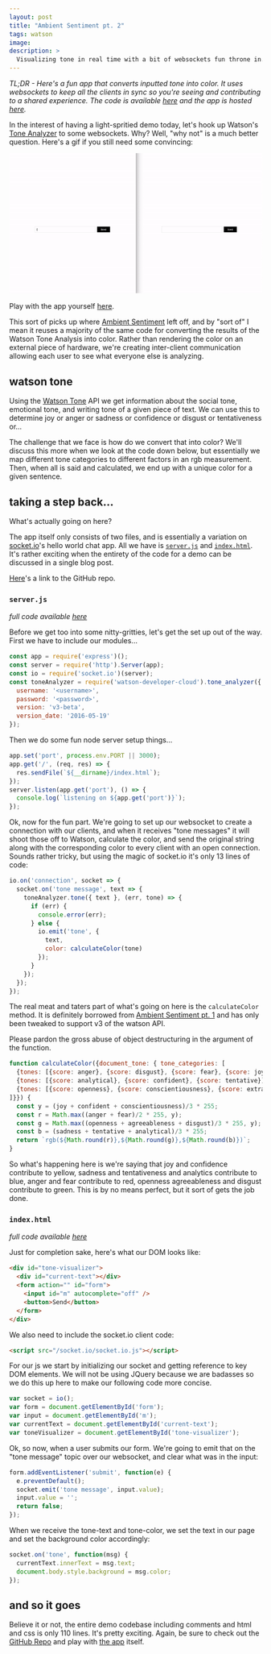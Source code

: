```yaml
---
layout: post
title: "Ambient Sentiment pt. 2"
tags: watson
image:
description: >
  Visualizing tone in real time with a bit of websockets fun throne in.
---
```


*TL;DR - Here's a fun app that converts inputted tone into color. It uses
websockets to keep all the clients in sync so you're seeing and contributing
to a shared experience. The code is available [here][gh] and the app is hosted
[here][app].*

In the interest of having a light-spritied demo today, let's hook up Watson's
[Tone Analyzer][ta] to some websockets. Why? Well, "why not" is a much better
question. Here's a gif if you still need some convincing:

![app gif](/assets/images/post-images/ambient-sentiment-2/app.gif)

Play with the app yourself [here][app].

This sort of picks up where [Ambient Sentiment](/ambient-sentiment) left off,
and by "sort of" I mean it reuses a majority of the same code for converting
the results of the Watson Tone Analysis into color. Rather than rendering the
color on an external piece of hardware, we're creating inter-client
communication allowing each user to see what everyone else is analyzing.

## watson tone

Using the [Watson Tone][ta] API we get information about the social tone,
emotional tone, and writing tone of a given piece of text. We can use this
to determine joy or anger or sadness or confidence or disgust or tentativeness
or...

The challenge that we face is how do we convert that into color? We'll discuss
this more when we look at the code down below, but essentially we map different
tone categories to different factors in an rgb measurement. Then, when all is
said and calculated, we end up with a unique color for a given sentence.

## taking a step back...

What's actually going on here?

The app itself only consists of two files, and is essentially a variation on
[socket.io][si]'s hello world chat app. All we have is [`server.js`][sjs] and
[`index.html`][ix]. It's rather exciting when the entirety of the code for a
demo can be discussed in a single blog post.

[Here][gh]'s a link to the GitHub repo.

### `server.js`

_full code available [here][sjs]_

Before we get too into some nitty-gritties, let's get the set up out of the way.
First we have to include our modules...

~~~js
const app = require('express')();
const server = require('http').Server(app);
const io = require('socket.io')(server);
const toneAnalyzer = require('watson-developer-cloud').tone_analyzer({
  username: '<username>',
  password: '<password>',
  version: 'v3-beta',
  version_date: '2016-05-19'
});
~~~

Then we do some fun node server setup things...

~~~js
app.set('port', process.env.PORT || 3000);
app.get('/', (req, res) => {
  res.sendFile(`${__dirname}/index.html`);
});
server.listen(app.get('port'), () => {
  console.log(`listening on ${app.get('port')}`);
});
~~~

Ok, now for the fun part. We're going to set up our websocket to create a
connection with our clients, and when it receives "tone messages" it will
shoot those off to Watson, calculate the color, and send the original string
along with the corresponding color to every client with an open connection.
Sounds rather tricky, but using the magic of socket.io it's only 13 lines of
code:

~~~js
io.on('connection', socket => {
  socket.on('tone message', text => {
    toneAnalyzer.tone({ text }, (err, tone) => {
      if (err) {
        console.error(err);
      } else {
        io.emit('tone', {
          text,
          color: calculateColor(tone)
        });
      }
    });
  });
});
~~~

The real meat and taters part of what's going on here is the `calculateColor`
method. It is definitely borrowed from [Ambient Sentiment pt. 1](/ambient-sentiment)
and has only been tweaked to support v3 of the watson API.

Please pardon the gross abuse of object destructuring in the argument of the
function.

~~~js
function calculateColor({document_tone: { tone_categories: [
  {tones: [{score: anger}, {score: disgust}, {score: fear}, {score: joy}, {score: sadness}]},
  {tones: [{score: analytical}, {score: confident}, {score: tentative}]},
  {tones: [{score: openness}, {score: conscientiousness}, {score: extraversion}, {score: agreeableness}, {score: range}]}
]}}) {
  const y = (joy + confident + conscientiousness)/3 * 255;
  const r = Math.max((anger + fear)/2 * 255, y);
  const g = Math.max((openness + agreeableness + disgust)/3 * 255, y);
  const b = (sadness + tentative + analytical)/3 * 255;
  return `rgb(${Math.round(r)},${Math.round(g)},${Math.round(b)})`;
}
~~~

So what's happening here is we're saying that joy and confidence contribute to
yellow, sadness and tentativeness and analytics contribute to blue, anger and
fear contribute to red, openness agreeableness and disgust contribute to green.
This is by no means perfect, but it sort of gets the job done.

### `index.html`

_full code available [here][ix]_

Just for completion sake, here's what our DOM looks like:

~~~html
<div id="tone-visualizer">
  <div id="current-text"></div>
  <form action="" id="form">
    <input id="m" autocomplete="off" />
    <button>Send</button>
  </form>
</div>
~~~

We also need to include the socket.io client code:

~~~html
<script src="/socket.io/socket.io.js"></script>
~~~

For our js we start by initializing our socket and getting reference to key
DOM elements. We will not be using JQuery because we are badasses so we
do this up here to make our following code more concise.

~~~js
var socket = io();
var form = document.getElementById('form');
var input = document.getElementById('m');
var currentText = document.getElementById('current-text');
var toneVisualizer = document.getElementById('tone-visualizer');
~~~

Ok, so now, when a user submits our form. We're going to emit that on the
"tone message" topic over our websocket, and clear what was in the input:

~~~js
form.addEventListener('submit', function(e) {
  e.preventDefault();
  socket.emit('tone message', input.value);
  input.value = '';
  return false;
});
~~~

When we receive the tone-text and tone-color, we set the text in our page and
set the background color accordingly:

~~~js
socket.on('tone', function(msg) {
  currentText.innerText = msg.text;
  document.body.style.background = msg.color;
});
~~~

## and so it goes

Believe it or not, the entire demo codebase including comments and html and
css is only 110 lines. It's pretty exciting. Again, be sure to check out the
[GitHub Repo][gh] and play with [the app][app] itself.

[app]: http://realtimetone.mybluemix.net/
[ta]:  http://www.ibm.com/smarterplanet/us/en/ibmwatson/developercloud/tone-analyzer.html
[si]:  http://socket.io
[sjs]: https://github.com/kauffecup/realtime-tone/blob/master/server.js
[ix]:  https://github.com/kauffecup/realtime-tone/blob/master/index.html
[gh]: https://github.com/kauffecup/realtime-tone/

